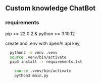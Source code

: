 
## Custom knowledge ChatBot

### requirements

pip >= 22.0.2 & python >= 3.10.12

create and .env with apenAI api key, 

```bash
  python3 -m venv .venv
  source .venv/bin/activate
  pip3 install -r requirements.txt
```

```bash
    source .venv/bin/activate
    python3 main.py
```

